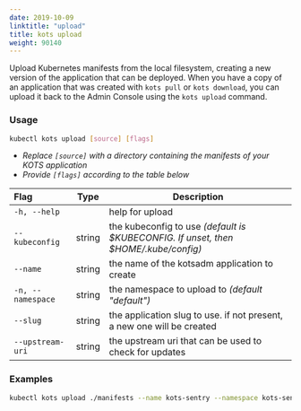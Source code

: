 ```yaml
---
date: 2019-10-09
linktitle: "upload"
title: kots upload
weight: 90140
---
```


Upload Kubernetes manifests from the local filesystem, creating a new version of the application that can be deployed. When you have a copy of an application that was created with `kots pull` or `kots download`, you can upload it back to the Admin Console using the `kots upload` command. 

### Usage
```bash
kubectl kots upload [source] [flags]
```
* _Replace `[source]` with a directory containing the manifests of your KOTS application_ 
* _Provide `[flags]` according to the table below_ 

| Flag                 | Type | Description |
|:----------------------|------|-------------|
| `-h, --help`  |       |       help for upload |
| `--kubeconfig`| string |    the kubeconfig to use _(default is $KUBECONFIG. If unset, then $HOME/.kube/config)_ |
| `--name`| string |          the name of the kotsadm application to create |
| `-n, --namespace`| string |     the namespace to upload to _(default "default")_ |
| `--slug`| string |          the application slug to use. if not present, a new one will be created |
| `--upstream-uri`| string |  the upstream uri that can be used to check for updates |


### Examples
```bash
kubectl kots upload ./manifests --name kots-sentry --namespace kots-sentry --slug kots-sentry --upstream-uri kots-sentry/unstable
```